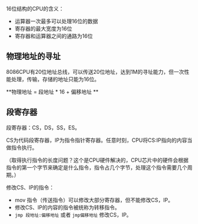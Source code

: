 16位结构的CPU的含义：

* 运算器一次最多可以处理16位的数据
* 寄存器的最大宽度为16位
* 寄存器和运算器之间的通路为16位

## 物理地址的寻址

8086CPU有20位地址总线，可以传送20位地址，达到1M的寻址能力，但一次性能处理，传输，存储的地址只能为16位。

**物理地址 = 段地址 \* 16 + 偏移地址 **

## 段寄存器

段寄存器：CS，DS，SS，ES。

CS为代码段寄存器，IP为指令指针寄存器。任意时刻，CPU将CS:IP指向的内容当做指令执行。

（取得执行指令的长度问题？这个是CPU硬件解决的，CPU芯片中的硬件会根据指令的第一个字节来确定是什么指令，指令占几个字节，处理这个指令需要几个周期。）

修改CS、IP的指令：

* mov 指令（传送指令）可以修改大部分寄存器，但不能修改CS，IP。
* 修改CS、IP的内容的指令被统称为转移指令。
* `jmp 段地址:偏移地址`  或者 `jmp偏移地址` 修改CS，IP。



